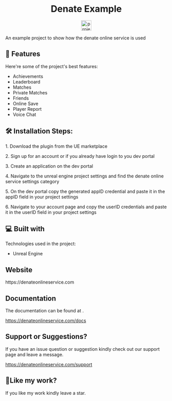 <h1 align="center" id="title">Denate Example</h1>

<p align="center"><img src="https://drive.google.com/uc?export=view&id=1CqYmc2MdIL36rJhO22IOsZtJSMRmwq5H" alt="project-image" width="32" height="32"></p>

<p id="description">An example project to show how the denate online service is used</p>

  
  
<h2>🧐 Features</h2>

Here're some of the project's best features:

*   Achievements
*   Leaderboard
*   Matches
*   Private Matches
*   Friends
*   Online Save
*   Player Report
*   Voice Chat

<h2>🛠️ Installation Steps:</h2>

<p>1. Download the plugin from the UE marketplace</p>

<p>2. Sign up for an account or if you already have login to you dev portal</p>

<p>3. Create an application on the dev portal</p>

<p>4. Navigate to the unreal engine project settings and find the denate online service settings category</p>

<p>5. On the dev portal copy the generated appID credential and paste it in the appID field in your project settings</p>

<p>6. Navigate to your account page and copy the userID credentials and paste it in the userID field in your project settings</p>

  
  
<h2>💻 Built with</h2>

Technologies used in the project:

*   Unreal Engine

<h2>Website</h2>

<p>https://denateonlineservice.com</p>

<h2>Documentation</h2>

The documentation can be found at .<p>https://denateonlineservice.com/docs</p>

<h2>Support or Suggestions?</h2>

If you have an issue question or suggestion kindly check out our support page and leave a message.<p>https://denateonlineservice.com/support</p>

<h2>💖Like my work?</h2>

If you like my work kindly leave a star.
